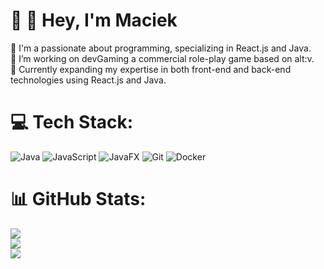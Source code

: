 # 💫 👋 Hey, I'm Maciek
💬 I'm a passionate about programming, specializing in React.js and Java.<br>🔭 I’m working on devGaming a commercial role-play game based on alt:v.<br>🌱 Currently expanding my expertise in both front-end and back-end technologies using React.js and Java.


# 💻 Tech Stack:
![Java](https://img.shields.io/badge/java-%23ED8B00.svg?style=for-the-badge&logo=openjdk&logoColor=white) ![JavaScript](https://img.shields.io/badge/javascript-%23323330.svg?style=for-the-badge&logo=javascript&logoColor=%23F7DF1E) ![JavaFX](https://img.shields.io/badge/javafx-%23FF0000.svg?style=for-the-badge&logo=javafx&logoColor=white) ![Git](https://img.shields.io/badge/git-%23F05033.svg?style=for-the-badge&logo=git&logoColor=white) ![Docker](https://img.shields.io/badge/docker-%230db7ed.svg?style=for-the-badge&logo=docker&logoColor=white)
# 📊 GitHub Stats:
![](https://github-readme-stats.vercel.app/api?username=MasJux&theme=dark&hide_border=true&include_all_commits=true&count_private=true)<br/>
![](https://github-readme-streak-stats.herokuapp.com/?user=MasJux&theme=dark&hide_border=true)<br/>
![](https://github-readme-stats.vercel.app/api/top-langs/?username=MasJux&theme=dark&hide_border=true&include_all_commits=true&count_private=true&layout=compact)

<!-- Proudly created with GPRM ( https://gprm.itsvg.in ) -->
